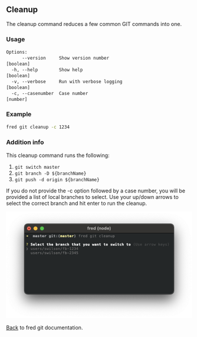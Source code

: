 ## Cleanup

The cleanup command reduces a few common GIT commands into one.  


### Usage

```
Options:
      --version     Show version number                                [boolean]
  -h, --help        Show help                                          [boolean]
  -v, --verbose     Run with verbose logging                           [boolean]
  -c, --casenumber  Case number                                         [number]
```

### Example

```sh
fred git cleanup -c 1234
```

### Addition info

This cleanup command runs the following:

1. `git switch master`
2. `git branch -D ${branchName}`
3. `git push -d origin ${branchName}`

If you do not provide the -c option followed by a case number, you will be provided a list of local branches to select. Use your up/down arrows to select the correct branch and hit enter to run the cleanup.

![cleanup](./cleanup-select.png)

[Back](../README.md) to fred git documentation.